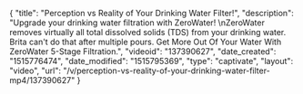 {
    "title": "Perception vs Reality of Your Drinking Water Filter!",
    "description": "Upgrade your drinking water filtration with ZeroWater! \nZeroWater removes virtually all total dissolved solids (TDS) from your drinking water.  Brita can't do that after multiple pours. Get More Out Of Your Water With ZeroWater 5-Stage Filtration.",
    "videoid": "137390627",
    "date_created": "1515776474",
    "date_modified": "1515795369",
    "type": "captivate",
    "layout": "video",
    "url": "\/v\/perception-vs-reality-of-your-drinking-water-filter-mp4\/137390627"
}
